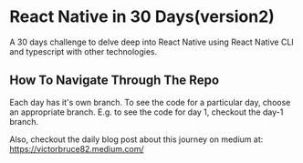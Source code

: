 # React Native in 30 Days(version2)

A 30 days challenge to delve deep into React Native using React Native CLI and typescript with other technologies.

## How To Navigate Through The Repo

Each day has it's own branch. To see the code for a particular day, choose an appropriate branch. E.g. to see the code for day 1, checkout the day-1 branch.

Also, checkout the daily blog post about this journey on medium at: https://victorbruce82.medium.com/
